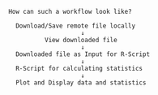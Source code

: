         How can such a workflow look like?

          Download/Save remote file locally
                            ↓
                  View downloaded file
                            ↓
          Downloaded file as Input for R-Script
                            ↓
          R-Script for calculating statistics
                            ↓
          Plot and Display data and statistics 

